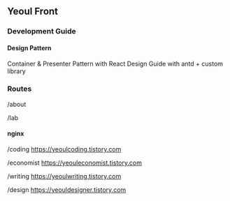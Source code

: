 ## Yeoul Front

### Development Guide

#### Design Pattern

Container & Presenter Pattern with React
Design Guide with antd + custom library

### Routes

/about

/lab

#### nginx

/coding
https://yeoulcoding.tistory.com

/economist
https://yeouleconomist.tistory.com

/writing
https://yeoulwriting.tistory.com

/design
https://yeouldesigner.tistory.com



